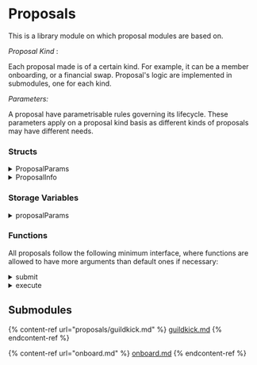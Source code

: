 # Proposals

This is a library module on which proposal modules are based on.

_Proposal_ _Kind_ :

Each proposal made is of a certain kind. For example, it can be a member onboarding, or a financial swap. Proposal's logic are implemented in submodules, one for each kind.

_Parameters:_

A proposal have parametrisable rules governing its lifecycle. These parameters apply on a proposal kind basis as different kinds of proposals may have different needs.



### Structs

<details>

<summary>ProposalParams</summary>

Description...

* majority (felt):
* quorum (felt):
* votingDuration (felt):
* graceDuration (felt):

</details>

<details>

<summary>ProposalInfo</summary>

Description

* id (felt):
* type (felt):&#x20;
* submittedBy (felt):&#x20;
* submittedAt (felt):
* status (felt):
* description (felt):

</details>

### Storage Variables

<details>

<summary>proposalParams</summary>

_Arguments_

* proposalKind (felt): the proposal kind to which the parameters apply

_Returns_

* ProposalParams

</details>

### Functions

All proposals follow the following minimum interface, where functions are allowed to have more arguments than default ones if necessary:

<details>

<summary>submit</summary>

_Arguments_

* description: felt
* more if needed

_Returns_

* success: felt

_Description_

</details>

<details>

<summary>execute</summary>

_Arguments_

* proposalId: felt

_Returns_

* success: felt

_Description_

</details>

## Submodules

{% content-ref url="proposals/guildkick.md" %}
[guildkick.md](proposals/guildkick.md)
{% endcontent-ref %}

{% content-ref url="onboard.md" %}
[onboard.md](onboard.md)
{% endcontent-ref %}
